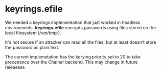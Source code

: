 # keyrings.efile

We needed a keyrings implementation that just worked in headless environments. 
**keyrings.efile** encrypts passwords using files stored on the local filesystem (*/var/tmp/*).

It's not secure if an attacker can read all the files, but at least doesn't store the password
as plain text.

The current implemetation has the kerying priority set to 20 to take precedence over the Chainer backend. 
This may change in future releaeses.
